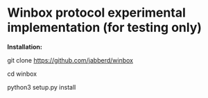 # Winbox protocol experimental implementation (for testing only)
**Installation:**

git clone https://github.com/jabberd/winbox

cd winbox

python3 setup.py install
